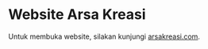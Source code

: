 # Website Arsa Kreasi

Untuk membuka website, silakan kunjungi [arsakreasi.com](https://arsakreasi.com).
